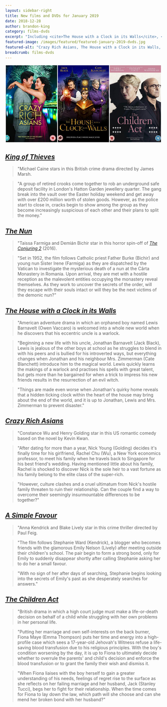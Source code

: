 ```yaml
---
layout: sidebar-right
title: New films and DVDs for January 2019
date: 2018-12-28
author: brandon-king
category: films-dvds
excerpt: "Including <cite>The House with a Clock in its Walls</cite>, <cite>Crazy Rich Asians</cite> and <cite>The Children Act</cite>."
featured-image: /images/featured/featured-january-2019-dvds.jpg
featured-alt: "Crazy Rich Asians, The House with a Clock in its Walls, The Children Act"
breadcrumb: films-dvds
---
```


![Crazy Rich Asians, The House with a Clock in its Walls, The Children Act](/images/featured/featured-january-2019-dvds.jpg)

## [<cite>King of Thieves</cite>](https://suffolk.spydus.co.uk/cgi-bin/spydus.exe/ENQ/OPAC/BIBENQ?BRN=2527656)

> "Michael Caine stars in this British crime drama directed by James Marsh.

> "A group of retired crooks come together to rob an underground safe deposit facility in London's Hatton Garden jewellery quarter. The gang break into the vault over the Easter holiday weekend and get away with over £200 million worth of stolen goods. However, as the police start to close in, cracks begin to show among the group as they become increasingly suspicious of each other and their plans to split the money."

## [<cite>The Nun</cite>](https://suffolk.spydus.co.uk/cgi-bin/spydus.exe/ENQ/OPAC/BIBENQ?BRN=2460524)

> "Taissa Farmiga and Demián Bichir star in this horror spin-off of [<cite>The Conjuring 2</cite>](https://suffolk.spydus.co.uk/cgi-bin/spydus.exe/ENQ/OPAC/BIBENQ?BRN=2032246) (2016).

> "Set in 1952, the film follows Catholic priest Father Burke (Bichir) and young nun Sister Irene (Farmiga) as they are dispatched by the Vatican to investigate the mysterious death of a nun at the Cârta Monastery in Romania. Upon arrival, they are met with a hostile reception as the malevolent entities occupying the monastery reveal themselves. As they work to uncover the secrets of the order, will they escape with their souls intact or will they be the next victims of the demonic nun?"

## [<cite>The House with a Clock in its Walls</cite>](https://suffolk.spydus.co.uk/cgi-bin/spydus.exe/ENQ/OPAC/BIBENQ?BRN=2489943)

> "American adventure drama in which an orphaned boy named Lewis Barnavelt (Owen Vaccaro) is welcomed into a whole new world when he discovers that his eccentric uncle is a warlock.

> "Beginning a new life with his uncle, Jonathan Barnavelt (Jack Black), Lewis is jealous of the other boys at school as he struggles to blend in with his peers and is bullied for his introverted ways, but everything changes when Jonathan and his neighbour Mrs. Zimmerman (Cate Blanchett) introduce him to the magical world. Lewis quickly learns the makings of a warlock and practises his spells with great talent, but gets more than he bargained for when a trick to impress his new friends results in the resurrection of an evil witch.

> "Things are made even worse when Jonathan's quirky home reveals that a hidden ticking clock within the heart of the house may bring about the end of the world, and it is up to Jonathan, Lewis and Mrs. Zimmerman to prevent disaster."

## [<cite>Crazy Rich Asians</cite>](https://suffolk.spydus.co.uk/cgi-bin/spydus.exe/ENQ/OPAC/BIBENQ?BRN=2460527)

> "Constance Wu and Henry Golding star in this US romantic comedy based on the novel by Kevin Kwan.

> "After dating for more than a year, Nick Young (Golding) decides it's finally time for his girlfriend, Rachel Chu (Wu), a New York economics professor, to meet his family when he travels back to Singapore for his best friend's wedding. Having mentioned little about his family, Rachel is shocked to discover Nick is the sole heir to a vast fortune as his family belong to the elite class of the super-rich.

> "However, culture clashes and a cruel ultimatum from Nick's hostile family threaten to ruin their relationship. Can the couple find a way to overcome their seemingly insurmountable differences to be together?"

## [<cite>A Simple Favour</cite>](https://suffolk.spydus.co.uk/cgi-bin/spydus.exe/ENQ/OPAC/BIBENQ?BRN=2526815)

> "Anna Kendrick and Blake Lively star in this crime thriller directed by Paul Feig.

> "The film follows Stephanie Ward (Kendrick), a blogger who becomes friends with the glamorous Emily Nelson (Lively) after meeting outside their children's school. The pair begin to form a strong bond, only for Emily to suddenly disappear shortly after calling Stephanie asking her to do her a small favour.

> "With no sign of her after days of searching, Stephanie begins looking into the secrets of Emily's past as she desperately searches for answers."

## [<cite>The Children Act</cite>](https://suffolk.spydus.co.uk/cgi-bin/spydus.exe/ENQ/OPAC/BIBENQ?BRN=2476953)

> "British drama in which a high court judge must make a life-or-death decision on behalf of a child while struggling with her own problems in her personal life.

> "Putting her marriage and own self-interests on the back burner, Fiona Maye (Emma Thompson) puts her time and energy into a high-profile case which sees a 17-year-old Jehovah's Witness refuse a life-saving blood transfusion due to his religious principles. With the boy's condition worsening by the day, it is up to Fiona to ultimately decide whether to overrule the parents' and child's decision and enforce the blood transfusion or to grant the family their wish and dismiss it.

> "When Fiona liaises with the boy herself to gain a greater understanding of his needs, feelings of regret rise to the surface as she reflects on her failing marriage and her husband, Jack (Stanley Tucci), begs her to fight for their relationship. When the time comes for Fiona to lay down the law, which path will she choose and can she mend her broken bond with her husband?"
